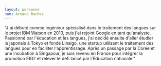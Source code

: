 ```yaml
---
layout: personne
nom: Arnaud Rachez
---
```


"J'ai débuté comme ingénieur spécialisé dans le traitement
des langues sur le projet IBM Watson en 2013, puis j'ai rejoint Google en
tant qu'analyste. Passionné par l'éducation et les langues, j'ai décidé
ensuite d'aller étudier le japonais à Tokyo et fondé Linalgo, une
startup utilisant le traitement des langues pour en faciliter
l'apprentissage. Après un passage par la Corée et une incubation à
Singapour, je suis revenu en France pour intégrer la promotion EIG2 et
relever le défi lancé par l'Éducation nationale."

